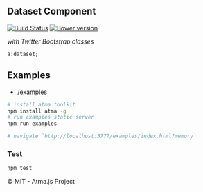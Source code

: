 ## Dataset Component
[![Build Status](https://travis-ci.org/atmajs/compo-dataset.png?branch=master)](https://travis-ci.org/atmajs/compo-dataset)
[![Bower version](https://badge.fury.io/bo/compo-dataset.svg)](http://badge.fury.io/bo/compo-dataset)

_with Twitter Bootstrap classes_

```mask
a:dataset;
```

## Examples

- [/examples](/examples)

```bash
# install atma toolkit
npm install atma -g
# run examples static server
npm run examples

# navigate `http://localhost:5777/examples/index.html?memory`
```

### Test
```bash
npm test
```

:copyright: MIT - Atma.js Project